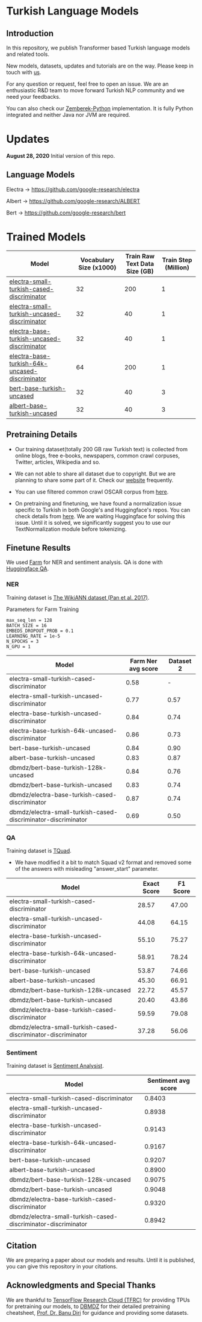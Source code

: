 # Turkish Language Models

## Introduction

In this repository, we publish Transformer based Turkish language models and related tools.

New models, datasets, updates and tutorials are on the way. Please keep in touch with [us](https://www.loodos.com.tr/).

For any question or request, feel free to open an issue.
We are an enthusiastic R&D team to move forward Turkish NLP community and we need your feedbacks.

You can also check our [Zemberek-Python](https://github.com/Loodos/zemberek-python) implementation. It is fully Python integrated and
neither Java nor JVM are required. 

# Updates

**August 28, 2020** Initial version of this repo.


## Language Models

Electra -> https://github.com/google-research/electra

Albert -> https://github.com/google-research/ALBERT

Bert -> https://github.com/google-research/bert

# Trained Models

|         Model                     | Vocabulary Size (x1000) | Train Raw Text Data Size (GB) |     Train Step (Million)   |
|-----------------------------------|-----------------|----------------------|-------------------------------------|
|[electra-small-turkish-cased-discriminator](https://github.com/Loodos/transformers/tree/master/model_cards/loodos/electra-small-turkish-cased-discriminator)       | 32              | 200                  | 1                                   | 
|[electra-small-turkish-uncased-discriminator](https://github.com/Loodos/transformers/tree/master/model_cards/loodos/electra-small-turkish-uncased-discriminator)      | 32              | 40                   | 1                                   | 
|[electra-base-turkish-uncased-discriminator](https://github.com/Loodos/transformers/tree/master/model_cards/loodos/electra-base-turkish-uncased)     | 32              | 40                   | 1                                   | 
|[electra-base-turkish-64k-uncased-discriminator](https://github.com/Loodos/transformers/tree/master/model_cards/loodos/electra-base-turkish-64k-uncased-discriminator)   | 64              | 200                  | 1                                   | 
|[bert-base-turkish-uncased](https://github.com/Loodos/transformers/tree/master/model_cards/loodos/bert-base-turkish-uncased)          | 32              | 40                   | 3                                   |
|[albert-base-turkish-uncased](https://github.com/Loodos/transformers/tree/master/model_cards/loodos/albert-base-turkish-uncased)       | 32              | 40                   | 3                                   |


## Pretraining Details

* Our training dataset(totally 200 GB raw Turkish text) is collected from online blogs, free e-books, newspapers, common crawl corpuses, Twitter, articles, Wikipedia and so.

* We can not able to share all dataset due to copyright.
But we are planning to share some part of it. Check our [website](https://www.loodos.com.tr/) frequently.

* You can use filtered common crawl OSCAR corpus from [here](https://oscar-corpus.com/).

* On pretraining and finetuning, we have found a normalization issue specific to Turkish in both Google's and Huggingface's repos.
You can check details from [here](https://github.com/huggingface/transformers/issues/6680).
We are waiting Huggingface for solving this issue. Until it is solved, we significantly suggest you to use our TextNormalization module before tokenizing.

## Finetune Results

We used [Farm](https://github.com/deepset-ai/FARM) for NER and sentiment analysis.
QA is done with [Huggingface QA](https://github.com/huggingface/transformers/tree/master/examples/question-answering).

### NER

Training dataset is [The WikiANN dataset (Pan et al. 2017)](https://www.aclweb.org/anthology/P17-1178.pdf).

Parameters for Farm Training
```
max_seq_len = 128
BATCH_SIZE = 16
EMBEDS_DROPOUT_PROB = 0.1
LEARNING_RATE = 1e-5
N_EPOCHS = 3
N_GPU = 1
```

| Model                                                | Farm Ner avg score | Dataset 2 |
|------------------------------------------------------|--------------------|-----------|
| electra-small-turkish-cased-discriminator                          | 0.58               | -         |
| electra-small-turkish-uncased-discriminator                        | 0.77               | 0.57      |
| electra-base-turkish-uncased-discriminator                         | 0.84               | 0.74      |
| electra-base-turkish-64k-uncased-discriminator                     | 0.86               | 0.73      |
| bert-base-turkish-uncased                            | 0.84               | 0.90      |
| albert-base-turkish-uncased                          | 0.83               | 0.87      |
| dbmdz/bert-base-turkish-128k-uncased                 | 0.84               | 0.76      |
| dbmdz/bert-base-turkish-uncased                      | 0.83               | 0.74      |
| dbmdz/electra-base-turkish-cased-discriminator       | 0.87               | 0.74      |
| dbmdz/electra-small-turkish-cased-discriminator-discriminator      | 0.69               | 0.50      |



### QA

Training dataset is [TQuad](https://github.com/TQuad/turkish-nlp-qa-dataset).
 
* We have modified it a bit to match Squad v2 format and removed some of the answers with misleading "answer_start" parameter.

| Model                                                       | Exact Score | F1 Score |
|-------------------------------------------------------------|-------------|----------|
| electra-small-turkish-cased-discriminator                                 | 28.57       | 47.00    |
| electra-small-turkish-uncased-discriminator                               | 44.08       | 64.15    |
| electra-base-turkish-uncased-discriminator                                | 55.10       | 75.27    |
| electra-base-turkish-64k-uncased-discriminator                            | 58.91       | 78.24    |
| bert-base-turkish-uncased                                   | 53.87       | 74.66    |
| albert-base-turkish-uncased                                 | 45.30       | 66.91    |
| dbmdz/bert-base-turkish-128k-uncased                        | 22.72       | 45.57    |
| dbmdz/bert-base-turkish-uncased                             | 20.40       | 43.86    |
| dbmdz/electra-base-turkish-cased-discriminator              | 59.59       | 79.08    |
| dbmdz/electra-small-turkish-cased-discriminator-discriminator             | 37.28       | 56.06    |


### Sentiment

Training dataset is [Sentiment Analysist](https://github.com/merveyapnaz/Sentiment-Analysist).

|                     Model                                 | Sentiment avg score |
|-----------------------------------------------------------|---------------------|
| electra-small-turkish-cased-discriminator                               | 0.8403              |
| electra-small-turkish-uncased-discriminator                             | 0.8938              |
| electra-base-turkish-uncased-discriminator                              | 0.9143              |
| electra-base-turkish-64k-uncased-discriminator                          | 0.9167              |
| bert-base-turkish-uncased                                 | 0.9207              |
| albert-base-turkish-uncased                               | 0.8900              |
| dbmdz/bert-base-turkish-128k-uncased                      | 0.9075              |
| dbmdz/bert-base-turkish-uncased                           | 0.9048              |
| dbmdz/electra-base-turkish-cased-discriminator            | 0.9320              |
| dbmdz/electra-small-turkish-cased-discriminator-discriminator           | 0.8942              |


## Citation

We are preparing a paper about our models and results. Until it is published, you can give this repository in your citations.

## Acknowledgments and Special Thanks

We are thankful to [TensorFlow Research Cloud (TFRC)](https://www.tensorflow.org/tfrc) for providing TPUs for pretraining our models,
to [DBMDZ](https://github.com/stefan-it/turkish-bert) for their detailed pretraining cheatsheet,
[Prof. Dr. Banu Diri](https://avesis.yildiz.edu.tr/diri) for guidance and providing some datasets. 